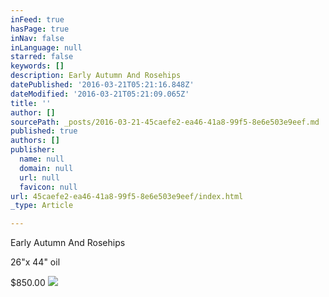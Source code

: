 ```yaml
---
inFeed: true
hasPage: true
inNav: false
inLanguage: null
starred: false
keywords: []
description: Early Autumn And Rosehips
datePublished: '2016-03-21T05:21:16.848Z'
dateModified: '2016-03-21T05:21:09.065Z'
title: ''
author: []
sourcePath: _posts/2016-03-21-45caefe2-ea46-41a8-99f5-8e6e503e9eef.md
published: true
authors: []
publisher:
  name: null
  domain: null
  url: null
  favicon: null
url: 45caefe2-ea46-41a8-99f5-8e6e503e9eef/index.html
_type: Article

---
```

Early Autumn And Rosehips

26"x 44" oil

$850.00
![](https://the-grid-user-content.s3-us-west-2.amazonaws.com/728dabe4-f13d-49bb-b539-a9fb9266b2a5.jpg)